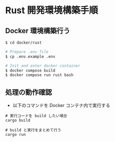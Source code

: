 # Rust 開発環境構築手順

## Docker 環境構築行う

```bash
$ cd docker/rust

# Prepare .env file
$ cp .env.example .env

# Init and enter docker container
$ docker compose build
$ docker compose run rust bash
```


## 処理の動作確認

- 以下のコマンドを Docker コンテナ内で実行する

```
# 実行コードを build したい場合
cargo build

# build と実行をまとめて行う
cargo run
```

